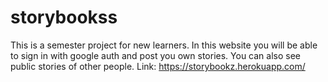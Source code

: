 # storybookss
This is a semester project for new learners. In this website you will be able to sign in with google auth and post you own stories. You can also see public stories of other people.
Link: https://storybookz.herokuapp.com/
